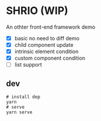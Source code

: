 # SHRIO (WIP)

An othter front-end framework demo

- [x] basic no need to diff demo
- [x] child component update
- [x] intrinsic element condition
- [x] custom component condition
- [ ] list support

## dev

```
# install dep
yarn
# serve
yarn serve
```
